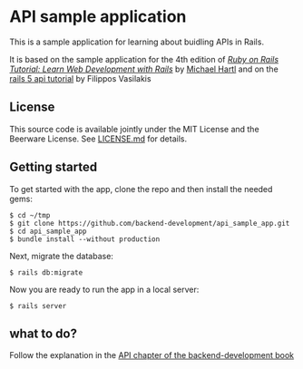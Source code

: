 # API sample application

This is a sample application for learning about buidling APIs in Rails.

It is based on the sample application for the 4th edition of [*Ruby on Rails Tutorial: Learn Web Development with Rails*](http://www.railstutorial.org/) by [Michael Hartl](http://www.michaelhartl.com/) and on the [rails 5 api tutorial](https://github.com/vasilakisfil/rails5_api_tutorial) by Filippos Vasilakis


## License

This source code is available jointly under the MIT License and the Beerware License. See [LICENSE.md](LICENSE.md) for details.

## Getting started

To get started with the app, clone the repo and then install the needed gems:

```
$ cd ~/tmp
$ git clone https://github.com/backend-development/api_sample_app.git
$ cd api_sample_app
$ bundle install --without production
```

Next, migrate the database:

```
$ rails db:migrate
```

Now you are ready to run the app in a local server:

```
$ rails server
```


## what to do?

Follow the explanation in the [API chapter of the backend-development book](https://backend-development.github.io/apis.html)


